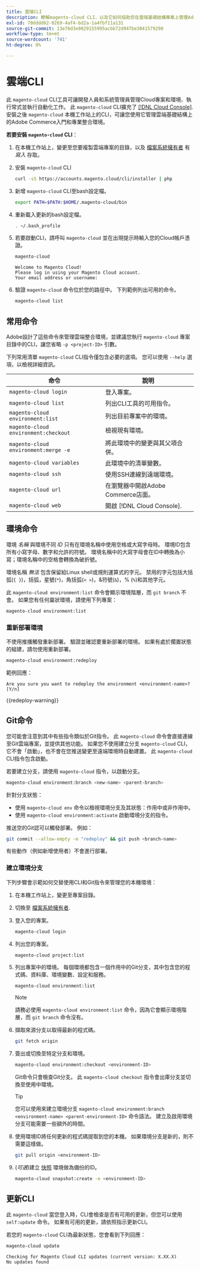 ```yaml
---
title: 雲端CLI
description: 瞭解magento-cloud CLI，以及它如何協助您在雲端基礎結構專案上管理Adobe Commerce的本機開發環境。
exl-id: 70dddd62-0269-4af4-bd2a-1a4fbf11a131
source-git-commit: 13e76d3e9829155995acbb72d947be3041579298
workflow-type: tm+mt
source-wordcount: '741'
ht-degree: 0%

---
```



# 雲端CLI

此 `magento-cloud` CLI工具可讓開發人員和系統管理員管理Cloud專案和環境、執行常式並執行自動化工作。 此 `magento-cloud` CLI擴充了 [[!DNL Cloud Console]](../../get-started/cloud-console.md). 安裝之後 `magento-cloud` 本機工作站上的CLI，可讓您使用它管理雲端基礎結構上的Adobe Commerce入門和專業整合環境。

**若要安裝 `magento-cloud` CLI**：

1. 在本機工作站上，變更至您要複製雲端專案的目錄，以及 [檔案系統擁有者](https://experienceleague.adobe.com/docs/commerce-operations/installation-guide/prerequisites/file-system/configure-permissions.html) 有 _寫入_ 存取。

1. 安裝 `magento-cloud` CLI

   ```bash
   curl -sS https://accounts.magento.cloud/cli/installer | php
   ```

1. 新增 `magento-cloud` CLI至bash設定檔。

   ```bash
   export PATH=$PATH:$HOME/.magento-cloud/bin
   ```

1. 重新載入更新的bash設定檔。

   ```bash
   . ~/.bash_profile
   ```

1. 若要啟動CLI，請呼叫 `magento-cloud` 並在出現提示時輸入您的Cloud帳戶憑證。

   ```bash
   magento-cloud
   ```

   ```terminal
   Welcome to Magento Cloud!
   Please log in using your Magento Cloud account.
   Your email address or username:
   ```

1. 驗證 `magento-cloud` 命令位於您的路徑中。 下列範例列出可用的命令。

   ```bash
   magento-cloud list
   ```

## 常用命令

Adobe設計了這些命令來管理雲端整合環境，並建議您執行 `magento-cloud` 專案目錄中的CLI，讓您省略 `-p <project-ID>` 引數。

下列常用清單 `magento-cloud` CLI指令僅包含必要的選項。 您可以使用 `--help` 選項，以檢視詳細資訊。

| 命令 | 說明 |
| ------------------------------------ | -------------------------------------------------- |
| `magento-cloud login` | 登入專案。 |
| `magento-cloud list` | 列出CLI工具的可用指令。 |
| `magento-cloud environment:list` | 列出目前專案中的環境。 |
| `magento-cloud environment:checkout` | 檢視現有環境。 |
| `magento-cloud environment:merge -e` | 將此環境中的變更與其父項合併。 |
| `magento-cloud variables` | 此環境中的清單變數。 |
| `magento-cloud ssh` | 使用SSH連線到遠端環境。 |
| `magento-cloud url` | 在瀏覽器中開啟Adobe Commerce店面。 |
| `magento-cloud web` | 開啟 [!DNL Cloud Console]. |

## 環境命令

環境 _名稱_ 與環境不同 _ID_ 只有在環境名稱中使用空格或大寫字母時。 環境ID包含所有小寫字母、數字和允許的符號。 環境名稱中的大寫字母會在ID中轉換為小寫；環境名稱中的空格會轉換為破折號。

環境名稱 _無法_ 包含保留給Linux shell或規則運算式的字元。 禁用的字元包括大括弧(`{ }`)，括弧，星號(`*`)，角括弧(`< >`)，&amp;符號(`&`)，% (`%`)和其他字元。

此 `magento-cloud environment:list` 命令會顯示環境階層，而 `git branch` 不會。 如果您有任何巢狀環境，請使用下列專案：

```bash
magento-cloud environment:list
```

### 重新部署環境

不使用推播觸發重新部署。 驗證並確認要重新部署的環境。 如果有處於擱置狀態的組建，請勿使用重新部署。

```bash
magento-cloud environment:redeploy
```

範例回應：

```terminal
Are you sure you want to redeploy the environment <environment-name>? [Y/n]
```

{{redeploy-warning}}

## Git命令

您可能會注意到其中有些指令類似於Git指令。 此 `magento-cloud` 命令會直接連線至Git雲端專案，並提供其他功能。 如果您不使用建立分支 `magento-cloud` CLI，它不會「啟動」，也不會在您推送變更至遠端環境時自動建置。 此 `magento-cloud` CLI指令包含啟動。

若要建立分支，請使用 `magento-cloud` 指令，以啟動分支。

```bash
magento-cloud environment:branch <new-name> <parent-branch>
```

針對分支狀態：

- 使用 `magento-cloud env` 命令以檢視環境分支及其狀態：作用中或非作用中。
- 使用 `magento-cloud environment:activate` 啟動環境分支的指令。

推送空的Git認可以觸發部署。 例如：

```bash
git commit --allow-empty -m "redeploy" && git push <branch-name>
```

有些動作（例如新增使用者）不會進行部署。

### 建立環境分支

下列步驟會示範如何交替使用CLI和Git指令來管理您的本機環境：

1. 在本機工作站上，變更至專案目錄。

1. 切換至 [檔案系統擁有者](https://experienceleague.adobe.com/docs/commerce-operations/installation-guide/prerequisites/file-system/configure-permissions.html).

1. 登入您的專案。

   ```bash
   magento-cloud login
   ```

1. 列出您的專案。

   ```bash
   magento-cloud project:list
   ```

1. 列出專案中的環境。 每個環境都包含一個作用中的Git分支，其中包含您的程式碼、資料庫、環境變數、設定和服務。

   ```bash
   magento-cloud environment:list
   ```

   >[!NOTE]
   >
   >請務必使用 `magento-cloud environment:list` 命令，因為它會顯示環境階層，而 `git branch` 命令沒有。

1. 擷取來源分支以取得最新的程式碼。

   ```bash
   git fetch origin
   ```

1. 簽出或切換至特定分支和環境。

   ```bash
   magento-cloud environment:checkout <environment-ID>
   ```

   Git命令只會檢查Git分支。 此 `magento-cloud checkout` 指令會出庫分支並切換至使用中環境。

   >[!TIP]
   >
   >您可以使用來建立環境分支 `magento-cloud environment:branch <environment-name> <parent-environment-ID>` 命令語法。 建立及啟用環境分支可能需要一些額外的時間。

1. 使用環境ID將任何更新的程式碼提取到您的本機。 如果環境分支是新的，則不需要這樣做。

   ```bash
   git pull origin <environment-ID>
   ```

1. (_可選_)建立 [快照](../storage/snapshots.md) 環境做為備份的ID。

   ```bash
   magento-cloud snapshot:create -e <environment-ID>
   ```

## 更新CLI

此 `magento-cloud` 當您登入時，CLI會檢查是否有可用的更新，但您可以使用 `self:update` 命令。 如果有可用的更新，請依照指示更新CLI。

若您的 `magento-cloud` CLI為最新狀態，您會看到下列回應：

```bash
magento-cloud update
```

```terminal
Checking for Magento Cloud CLI updates (current version: X.XX.X)
No updates found
```
